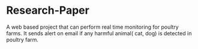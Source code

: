 # Research-Paper
A web based project that can perform real time monitoring for poultry farms. It sends alert on email if any harmful animal( cat, dog) is detected in poultry farm.
